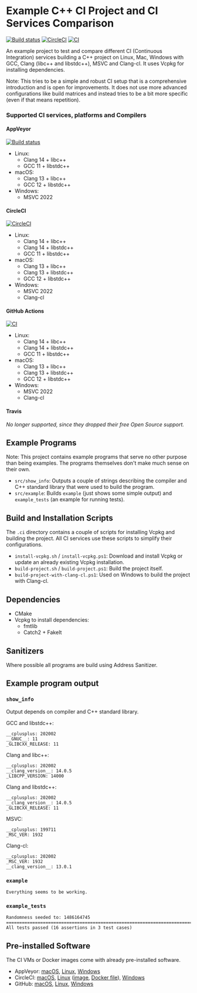 # Example C++ CI Project and CI Services Comparison

[![Build status](https://ci.appveyor.com/api/projects/status/smmr71cjma919r28?svg=true)](https://ci.appveyor.com/project/Toxe/example-cpp-ci-project)
[![CircleCI](https://circleci.com/gh/Toxe/example-cpp-ci-project/tree/master.svg?style=svg)](https://circleci.com/gh/Toxe/example-cpp-ci-project/tree/master)
[![CI](https://github.com/Toxe/example-cpp-ci-project/workflows/CI/badge.svg)](https://github.com/Toxe/example-cpp-ci-project/actions)

An example project to test and compare different CI (Continuous Integration) services building a C++ project on Linux, Mac, Windows with GCC, Clang (libc++ and libstdc++), MSVC and Clang-cl. It uses Vcpkg for installing dependencies.

Note: This tries to be a simple and robust CI setup that is a comprehensive introduction and is open for improvements. It does not use more advanced configurations like build matrices and instead tries to be a bit more specific (even if that means repetition).

### Supported CI services, platforms and Compilers

#### AppVeyor

[![Build status](https://ci.appveyor.com/api/projects/status/smmr71cjma919r28?svg=true)](https://ci.appveyor.com/project/Toxe/example-cpp-ci-project)

- Linux:
  - Clang 14 + libc++
  - GCC 11 + libstdc++
- macOS:
  - Clang 13 + libc++
  - GCC 12 + libstdc++
- Windows:
  - MSVC 2022

#### CircleCI

[![CircleCI](https://circleci.com/gh/Toxe/example-cpp-ci-project/tree/master.svg?style=svg)](https://circleci.com/gh/Toxe/example-cpp-ci-project/tree/master)

- Linux:
  - Clang 14 + libc++
  - Clang 14 + libstdc++
  - GCC 11 + libstdc++
- macOS:
  - Clang 13 + libc++
  - Clang 13 + libstdc++
  - GCC 12 + libstdc++
- Windows:
  - MSVC 2022
  - Clang-cl

#### GitHub Actions

[![CI](https://github.com/Toxe/example-cpp-ci-project/workflows/CI/badge.svg)](https://github.com/Toxe/example-cpp-ci-project/actions)

- Linux:
  - Clang 14 + libc++
  - Clang 14 + libstdc++
  - GCC 11 + libstdc++
- macOS:
  - Clang 13 + libc++
  - Clang 13 + libstdc++
  - GCC 12 + libstdc++
- Windows:
  - MSVC 2022
  - Clang-cl

#### Travis

*No longer supported, since they dropped their free Open Source support.*

## Example Programs

Note: This project contains example programs that serve no other purpose than being examples. The programs themselves don't make much sense on their own.

- `src/show_info`: Outputs a couple of strings describing the compiler and C++ standard library that were used to build the program.
- `src/example`: Builds `example` (just shows some simple output) and `example_tests` (an example for running tests).

## Build and Installation Scripts

The `.ci` directory contains a couple of scripts for installing Vcpkg and building the project.
All CI services use these scripts to simplify their configurations.

- `install-vcpkg.sh` / `install-vcpkg.ps1`: Download and install Vcpkg or update an already existing Vcpkg installation.
- `build-project.sh` / `build-project.ps1`: Build the project itself.
- `build-project-with-clang-cl.ps1`: Used on Windows to build the project with Clang-cl.

## Dependencies

- CMake
- Vcpkg to install dependencies:
  - fmtlib
  - Catch2 + FakeIt

## Sanitizers

Where possible all programs are build using Address Sanitizer.

## Example program output

### `show_info`

Output depends on compiler and C++ standard library.

GCC and libstdc++:

```
__cplusplus: 202002
__GNUC__: 11
_GLIBCXX_RELEASE: 11
```

Clang and libc++:

```
__cplusplus: 202002
__clang_version__: 14.0.5 
_LIBCPP_VERSION: 14000
```

Clang and libstdc++:

```
__cplusplus: 202002
__clang_version__: 14.0.5 
_GLIBCXX_RELEASE: 11
```

MSVC:

```
__cplusplus: 199711
_MSC_VER: 1932
```

Clang-cl:

```
__cplusplus: 202002
_MSC_VER: 1932
__clang_version__: 13.0.1 
```

### `example`

```
Everything seems to be working.
```

### `example_tests`

```
Randomness seeded to: 1486164745
===============================================================================
All tests passed (16 assertions in 3 test cases)
```

## Pre-installed Software

The CI VMs or Docker images come with already pre-installed software.

- AppVeyor: [macOS](https://www.appveyor.com/docs/macos-images-software/), [Linux](https://www.appveyor.com/docs/linux-images-software/), [Windows](https://www.appveyor.com/docs/windows-images-software/)
- CircleCI: [macOS](https://circleci.com/docs/2.0/testing-ios/#supported-xcode-versions), [Linux](https://circleci.com/docs/2.0/circleci-images/#pre-installed-tools) ([image](https://circleci.com/developer/images/image/cimg/base), [Docker file](https://github.com/CircleCI-Public/cimg-base/blob/main/20.04/Dockerfile)), [Windows](https://discuss.circleci.com/t/march-2022-beta-support-for-new-operating-system-for-windows-executors-windows-server-2022/43198)
- GitHub: [macOS](https://github.com/actions/virtual-environments/blob/main/images/macos/macos-11-Readme.md), [Linux](https://github.com/actions/virtual-environments/blob/main/images/linux/Ubuntu2004-Readme.md), [Windows](https://github.com/actions/virtual-environments/blob/main/images/win/Windows2022-Readme.md)
